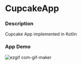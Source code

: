 # CupcakeApp

### Description
Cupcake App implemented in Kotlin

### App Demo
![ezgif com-gif-maker](https://user-images.githubusercontent.com/18463828/120116620-f794bb80-c156-11eb-8f5f-451876239408.gif)
